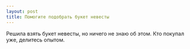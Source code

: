 ```yaml
---
layout: post 
title: Помогите подобрать букет невесты 
--- 
```

Решила взять букет невесты, но ничего не знаю об этом. Кто покупал уже, делитесь опытом.